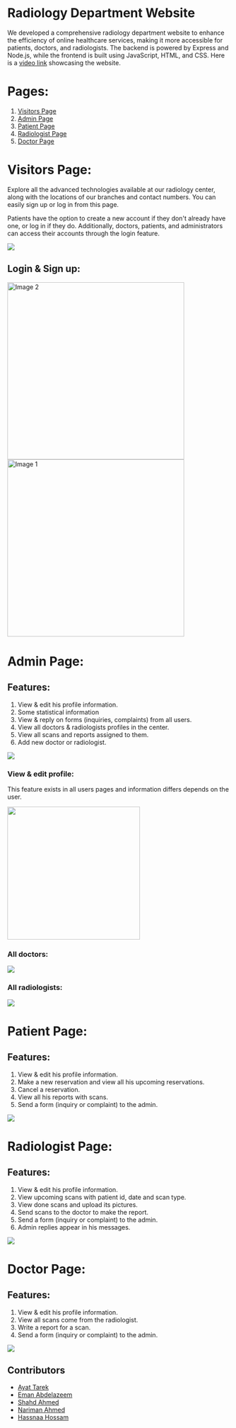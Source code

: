 # Radiology Department Website
<p>We developed a comprehensive radiology department website to enhance the efficiency of online healthcare services, making it more accessible for patients, doctors, and radiologists. The backend is powered by Express and Node.js, while the frontend is built using JavaScript, HTML, and CSS. Here is a <a href="https://drive.google.com/file/d/1-Q9sggiOOxFnqgqNmbz4KXuXDgQg0v6O/view?usp=drive_link">video link</a> showcasing the website.</p>

# Pages:
<ol>
    <li><a href="#visitors-page">Visitors Page</a></li>
    <li><a href="#admin-page">Admin Page</a></li>
    <li><a href="#patient-page">Patient Page</a></li>
    <li><a href="#radiologist-page">Radiologist Page</a></li>
    <li><a href="#doctor-page">Doctor Page</a></li>
</ol>

<h1 id="visitors-page"> Visitors Page: </h1>
<p>Explore all the advanced technologies available at our radiology center, along with the locations of our branches and contact numbers. You can easily sign up or log in from this page.</p>
<p>Patients have the option to create a new account if they don't already have one, or log in if they do. Additionally, doctors, patients, and administrators can access their accounts through the login feature.</p>
<img src="public\images\visitors-readme.png" >

<h2>Login & Sign up: </h2>
<div class="inline-block-container">
    <img width="400px" src="public\images\signin-readme.png" alt="Image 2" class="inline-image">
    <img width="400px" src="public\images\signup-readme.png" alt="Image 1" class="inline-image">
</div>

<h1 id="admin-page"> Admin Page: </h1>
<h2>Features:</h2>
<ol>
<li>View & edit his profile information.</li>
<li>Some statistical information</li>
<li>View & reply on forms (inquiries, complaints) from all users.</li>
<li>View all doctors & radiologists profiles in the center.</li>
<li>View all scans and reports assigned to them.</li>
<li>Add new doctor or radiologist.</li>
</ol>
<img src="public\images\admin-readme1.png" >
<h3>View & edit profile:</h3>
<p>This feature exists in all users pages and information differs depends on the user.</p>
<img width="300px" src="public\images\profile-readme.png"> 
<h3>All doctors:</h3>
<img src="public\images\readme-admin2.png" >
<h3>All radiologists:</h3>
<img src="public\images\admin-readme3.png" >

<h1 id="patient-page"> Patient Page: </h1>
<h2>Features:</h2>
<ol>
<li>View & edit his profile information.</li>
<li>Make a new reservation and view all his upcoming reservations.</li>
    <li>Cancel a reservation.</li>
<li>View all his reports with scans.</li>
<li>Send a form (inquiry or complaint) to the admin.</li>
</ol>
<img src="public\images\patient-readme.png" >

<h1 id="radiologist-page"> Radiologist Page: </h1>
<h2>Features:</h2>
<ol>
<li>View & edit his profile information.</li>
<li>View upcoming scans with patient id, date and scan type.</li>
<li>View done scans and upload its pictures.</li>
<li>Send scans to the doctor to make the report.</li>
<li>Send a form (inquiry or complaint) to the admin.</li>
<li>Admin replies appear in his messages.</li>
</ol>
<img src="public\images\rad-readme.png" >

<h1 id="doctor-page"> Doctor Page: </h1>
<h2>Features:</h2>
<ol>
<li>View & edit his profile information.</li>
<li>View all scans come from the radiologist.</li>
<li>Write a report for a scan.</li>
<li>Send a form (inquiry or complaint) to the admin.</li>
</ol>
<img src="public\images\doc-readme.png" >

## Contributors
- [Ayat Tarek](https://github.com/Ayat-Tarek)
- [Eman Abdelazeem](https://github.com/Emaaanabdelazeemm)
- [Shahd Ahmed](https://github.com/shahdragab89)
- [Nariman Ahmed](https://github.com/nariman-ahmed)
- [Hassnaa Hossam](https://github.com/hassnaa11)
